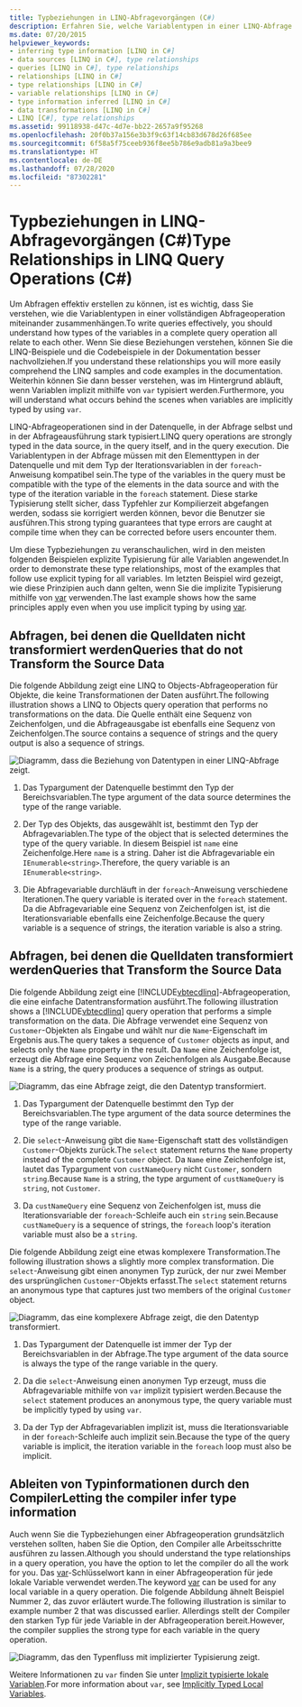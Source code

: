 ```yaml
---
title: Typbeziehungen in LINQ-Abfragevorgängen (C#)
description: Erfahren Sie, welche Variablentypen in einer LINQ-Abfrage miteinander in Zusammenhang stehen. LINQ-Abfragevorgänge sind in der Datenquelle, in der Abfrage und in der Ausführung stark typisiert.
ms.date: 07/20/2015
helpviewer_keywords:
- inferring type information [LINQ in C#]
- data sources [LINQ in C#], type relationships
- queries [LINQ in C#], type relationships
- relationships [LINQ in C#]
- type relationships [LINQ in C#]
- variable relationships [LINQ in C#]
- type information inferred [LINQ in C#]
- data transformations [LINQ in C#]
- LINQ [C#], type relationships
ms.assetid: 99118938-d47c-4d7e-bb22-2657a9f95268
ms.openlocfilehash: 20f0b37a156e3b3f9c63f14cb83d678d26f685ee
ms.sourcegitcommit: 6f58a5f75ceeb936f8ee5b786e9adb81a9a3bee9
ms.translationtype: HT
ms.contentlocale: de-DE
ms.lasthandoff: 07/28/2020
ms.locfileid: "87302281"
---
```

# <a name="type-relationships-in-linq-query-operations-c"></a><span data-ttu-id="14c94-104">Typbeziehungen in LINQ-Abfragevorgängen (C#)</span><span class="sxs-lookup"><span data-stu-id="14c94-104">Type Relationships in LINQ Query Operations (C#)</span></span>
<span data-ttu-id="14c94-105">Um Abfragen effektiv erstellen zu können, ist es wichtig, dass Sie verstehen, wie die Variablentypen in einer vollständigen Abfrageoperation miteinander zusammenhängen.</span><span class="sxs-lookup"><span data-stu-id="14c94-105">To write queries effectively, you should understand how types of the variables in a complete query operation all relate to each other.</span></span> <span data-ttu-id="14c94-106">Wenn Sie diese Beziehungen verstehen, können Sie die LINQ-Beispiele und die Codebeispiele in der Dokumentation besser nachvollziehen.</span><span class="sxs-lookup"><span data-stu-id="14c94-106">If you understand these relationships you will more easily comprehend the LINQ samples and code examples in the documentation.</span></span> <span data-ttu-id="14c94-107">Weiterhin können Sie dann besser verstehen, was im Hintergrund abläuft, wenn Variablen implizit mithilfe von `var` typisiert werden.</span><span class="sxs-lookup"><span data-stu-id="14c94-107">Furthermore, you will understand what occurs behind the scenes when variables are implicitly typed by using `var`.</span></span>  
  
 <span data-ttu-id="14c94-108">LINQ-Abfrageoperationen sind in der Datenquelle, in der Abfrage selbst und in der Abfrageausführung stark typisiert.</span><span class="sxs-lookup"><span data-stu-id="14c94-108">LINQ query operations are strongly typed in the data source, in the query itself, and in the query execution.</span></span> <span data-ttu-id="14c94-109">Die Variablentypen in der Abfrage müssen mit den Elementtypen in der Datenquelle und mit dem Typ der Iterationsvariablen in der `foreach`-Anweisung kompatibel sein.</span><span class="sxs-lookup"><span data-stu-id="14c94-109">The type of the variables in the query must be compatible with the type of the elements in the data source and with the type of the iteration variable in the `foreach` statement.</span></span> <span data-ttu-id="14c94-110">Diese starke Typisierung stellt sicher, dass Typfehler zur Kompilierzeit abgefangen werden, sodass sie korrigiert werden können, bevor die Benutzer sie ausführen.</span><span class="sxs-lookup"><span data-stu-id="14c94-110">This strong typing guarantees that type errors are caught at compile time when they can be corrected before users encounter them.</span></span>  
  
 <span data-ttu-id="14c94-111">Um diese Typbeziehungen zu veranschaulichen, wird in den meisten folgenden Beispielen explizite Typisierung für alle Variablen angewendet.</span><span class="sxs-lookup"><span data-stu-id="14c94-111">In order to demonstrate these type relationships, most of the examples that follow use explicit typing for all variables.</span></span> <span data-ttu-id="14c94-112">Im letzten Beispiel wird gezeigt, wie diese Prinzipien auch dann gelten, wenn Sie die implizite Typisierung mithilfe von [var](../../../language-reference/keywords/var.md) verwenden.</span><span class="sxs-lookup"><span data-stu-id="14c94-112">The last example shows how the same principles apply even when you use implicit typing by using [var](../../../language-reference/keywords/var.md).</span></span>  
  
## <a name="queries-that-do-not-transform-the-source-data"></a><span data-ttu-id="14c94-113">Abfragen, bei denen die Quelldaten nicht transformiert werden</span><span class="sxs-lookup"><span data-stu-id="14c94-113">Queries that do not Transform the Source Data</span></span>  
 <span data-ttu-id="14c94-114">Die folgende Abbildung zeigt eine LINQ to Objects-Abfrageoperation für Objekte, die keine Transformationen der Daten ausführt.</span><span class="sxs-lookup"><span data-stu-id="14c94-114">The following illustration shows a LINQ to Objects query operation that performs no transformations on the data.</span></span> <span data-ttu-id="14c94-115">Die Quelle enthält eine Sequenz von Zeichenfolgen, und die Abfrageausgabe ist ebenfalls eine Sequenz von Zeichenfolgen.</span><span class="sxs-lookup"><span data-stu-id="14c94-115">The source contains a sequence of strings and the query output is also a sequence of strings.</span></span>  
  
 ![Diagramm, dass die Beziehung von Datentypen in einer LINQ-Abfrage zeigt.](./media/type-relationships-in-linq-query-operations/linq-query-data-type-relation.png)  
  
1. <span data-ttu-id="14c94-117">Das Typargument der Datenquelle bestimmt den Typ der Bereichsvariablen.</span><span class="sxs-lookup"><span data-stu-id="14c94-117">The type argument of the data source determines the type of the range variable.</span></span>  
  
2. <span data-ttu-id="14c94-118">Der Typ des Objekts, das ausgewählt ist, bestimmt den Typ der Abfragevariablen.</span><span class="sxs-lookup"><span data-stu-id="14c94-118">The type of the object that is selected determines the type of the query variable.</span></span> <span data-ttu-id="14c94-119">In diesem Beispiel ist `name` eine Zeichenfolge.</span><span class="sxs-lookup"><span data-stu-id="14c94-119">Here `name` is a string.</span></span> <span data-ttu-id="14c94-120">Daher ist die Abfragevariable ein `IEnumerable<string>`.</span><span class="sxs-lookup"><span data-stu-id="14c94-120">Therefore, the query variable is an `IEnumerable<string>`.</span></span>  
  
3. <span data-ttu-id="14c94-121">Die Abfragevariable durchläuft in der `foreach`-Anweisung verschiedene Iterationen.</span><span class="sxs-lookup"><span data-stu-id="14c94-121">The query variable is iterated over in the `foreach` statement.</span></span> <span data-ttu-id="14c94-122">Da die Abfragevariable eine Sequenz von Zeichenfolgen ist, ist die Iterationsvariable ebenfalls eine Zeichenfolge.</span><span class="sxs-lookup"><span data-stu-id="14c94-122">Because the query variable is a sequence of strings, the iteration variable is also a string.</span></span>  
  
## <a name="queries-that-transform-the-source-data"></a><span data-ttu-id="14c94-123">Abfragen, bei denen die Quelldaten transformiert werden</span><span class="sxs-lookup"><span data-stu-id="14c94-123">Queries that Transform the Source Data</span></span>  
 <span data-ttu-id="14c94-124">Die folgende Abbildung zeigt eine [!INCLUDE[vbtecdlinq](~/includes/vbtecdlinq-md.md)]-Abfrageoperation, die eine einfache Datentransformation ausführt.</span><span class="sxs-lookup"><span data-stu-id="14c94-124">The following illustration shows a [!INCLUDE[vbtecdlinq](~/includes/vbtecdlinq-md.md)] query operation that performs a simple transformation on the data.</span></span> <span data-ttu-id="14c94-125">Die Abfrage verwendet eine Sequenz von `Customer`-Objekten als Eingabe und wählt nur die `Name`-Eigenschaft im Ergebnis aus.</span><span class="sxs-lookup"><span data-stu-id="14c94-125">The query takes a sequence of `Customer` objects as input, and selects only the `Name` property in the result.</span></span> <span data-ttu-id="14c94-126">Da `Name` eine Zeichenfolge ist, erzeugt die Abfrage eine Sequenz von Zeichenfolgen als Ausgabe.</span><span class="sxs-lookup"><span data-stu-id="14c94-126">Because `Name` is a string, the query produces a sequence of strings as output.</span></span>  
  
 ![Diagramm, das eine Abfrage zeigt, die den Datentyp transformiert.](./media/type-relationships-in-linq-query-operations/linq-query-transform-data-type.png)  
  
1. <span data-ttu-id="14c94-128">Das Typargument der Datenquelle bestimmt den Typ der Bereichsvariablen.</span><span class="sxs-lookup"><span data-stu-id="14c94-128">The type argument of the data source determines the type of the range variable.</span></span>  
  
2. <span data-ttu-id="14c94-129">Die `select`-Anweisung gibt die `Name`-Eigenschaft statt des vollständigen `Customer`-Objekts zurück.</span><span class="sxs-lookup"><span data-stu-id="14c94-129">The `select` statement returns the `Name` property instead of the complete `Customer` object.</span></span> <span data-ttu-id="14c94-130">Da `Name` eine Zeichenfolge ist, lautet das Typargument von `custNameQuery` nicht `Customer`, sondern `string`.</span><span class="sxs-lookup"><span data-stu-id="14c94-130">Because `Name` is a string, the type argument of `custNameQuery` is `string`, not `Customer`.</span></span>  
  
3. <span data-ttu-id="14c94-131">Da `custNameQuery` eine Sequenz von Zeichenfolgen ist, muss die Iterationsvariable der `foreach`-Schleife auch ein `string` sein.</span><span class="sxs-lookup"><span data-stu-id="14c94-131">Because `custNameQuery` is a sequence of strings, the `foreach` loop's iteration variable must also be a `string`.</span></span>  
  
 <span data-ttu-id="14c94-132">Die folgende Abbildung zeigt eine etwas komplexere Transformation.</span><span class="sxs-lookup"><span data-stu-id="14c94-132">The following illustration shows a slightly more complex transformation.</span></span> <span data-ttu-id="14c94-133">Die `select`-Anweisung gibt einen anonymen Typ zurück, der nur zwei Member des ursprünglichen `Customer`-Objekts erfasst.</span><span class="sxs-lookup"><span data-stu-id="14c94-133">The `select` statement returns an anonymous type that captures just two members of the original `Customer` object.</span></span>  
  
 ![Diagramm, das eine komplexere Abfrage zeigt, die den Datentyp transformiert.](./media/type-relationships-in-linq-query-operations/linq-complex-query-transform-data-type.png)  
  
1. <span data-ttu-id="14c94-135">Das Typargument der Datenquelle ist immer der Typ der Bereichsvariablen in der Abfrage.</span><span class="sxs-lookup"><span data-stu-id="14c94-135">The type argument of the data source is always the type of the range variable in the query.</span></span>  
  
2. <span data-ttu-id="14c94-136">Da die `select`-Anweisung einen anonymen Typ erzeugt, muss die Abfragevariable mithilfe von `var` implizit typisiert werden.</span><span class="sxs-lookup"><span data-stu-id="14c94-136">Because the `select` statement produces an anonymous type, the query variable must be implicitly typed by using `var`.</span></span>  
  
3. <span data-ttu-id="14c94-137">Da der Typ der Abfragevariablen implizit ist, muss die Iterationsvariable in der `foreach`-Schleife auch implizit sein.</span><span class="sxs-lookup"><span data-stu-id="14c94-137">Because the type of the query variable is implicit, the iteration variable in the `foreach` loop must also be implicit.</span></span>  
  
## <a name="letting-the-compiler-infer-type-information"></a><span data-ttu-id="14c94-138">Ableiten von Typinformationen durch den Compiler</span><span class="sxs-lookup"><span data-stu-id="14c94-138">Letting the compiler infer type information</span></span>  
 <span data-ttu-id="14c94-139">Auch wenn Sie die Typbeziehungen einer Abfrageoperation grundsätzlich verstehen sollten, haben Sie die Option, den Compiler alle Arbeitsschritte ausführen zu lassen.</span><span class="sxs-lookup"><span data-stu-id="14c94-139">Although you should understand the type relationships in a query operation, you have the option to let the compiler do all the work for you.</span></span> <span data-ttu-id="14c94-140">Das [var](../../../language-reference/keywords/var.md)-Schlüsselwort kann in einer Abfrageoperation für jede lokale Variable verwendet werden.</span><span class="sxs-lookup"><span data-stu-id="14c94-140">The keyword [var](../../../language-reference/keywords/var.md) can be used for any local variable in a query operation.</span></span> <span data-ttu-id="14c94-141">Die folgende Abbildung ähnelt Beispiel Nummer 2, das zuvor erläutert wurde.</span><span class="sxs-lookup"><span data-stu-id="14c94-141">The following illustration is similar to example number 2 that was discussed earlier.</span></span> <span data-ttu-id="14c94-142">Allerdings stellt der Compiler den starken Typ für jede Variable in der Abfrageoperation bereit.</span><span class="sxs-lookup"><span data-stu-id="14c94-142">However, the compiler supplies the strong type for each variable in the query operation.</span></span>  
  
 ![Diagramm, das den Typenfluss mit implizierter Typisierung zeigt.](./media/type-relationships-in-linq-query-operations/linq-type-flow-implicit-typing.png)  
  
 <span data-ttu-id="14c94-144">Weitere Informationen zu `var` finden Sie unter [Implizit typisierte lokale Variablen](../../classes-and-structs/implicitly-typed-local-variables.md).</span><span class="sxs-lookup"><span data-stu-id="14c94-144">For more information about `var`, see [Implicitly Typed Local Variables](../../classes-and-structs/implicitly-typed-local-variables.md).</span></span>  
